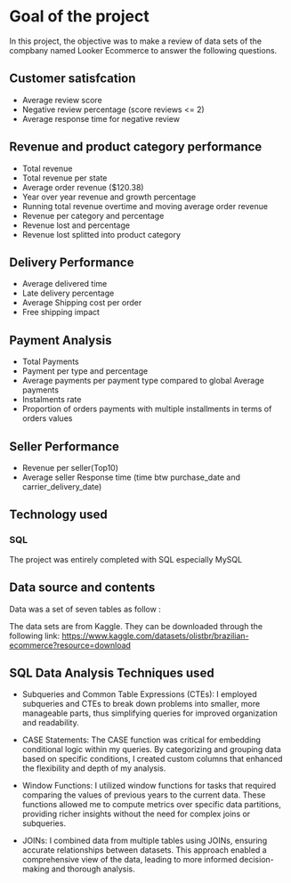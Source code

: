 # Goal of the project
In this project, the objective was to make a review of data sets of the compbany named Looker Ecommerce to answer the following questions.
## Customer satisfcation
- Average review score
- Negative review percentage (score reviews <= 2)
- Average response time for negative review
## Revenue and  product category performance
- Total revenue
- Total revenue per state
- Average order revenue  ($120.38)
- Year over year revenue and growth percentage 
- Running total revenue overtime and moving average order revenue 
- Revenue per category and percentage 
- Revenue lost and percentage 
- Revenue lost splitted into product category
## Delivery Performance
- Average delivered time
- Late delivery percentage
- Average Shipping cost per order 
- Free shipping impact
## Payment Analysis
- Total Payments
- Payment per type and percentage
- Average payments per payment type compared to global Average payments
- Instalments rate 
- Proportion of orders payments with multiple installments in terms of orders values 
## Seller Performance
- Revenue per seller(Top10)
- Average seller Response time (time btw purchase_date and carrier_delivery_date)





## Technology used 
### SQL
The project was entirely completed with SQL especially MySQL

## Data source and contents
Data was a set of seven tables as follow :


The data sets are from Kaggle. They can be downloaded through the following link:
https://www.kaggle.com/datasets/olistbr/brazilian-ecommerce?resource=download


## SQL Data Analysis Techniques used
- Subqueries and Common Table Expressions (CTEs):
I employed subqueries and CTEs to break down problems into smaller, more manageable parts, thus simplifying queries for improved organization and readability.

- CASE Statements:
The CASE function was critical for embedding conditional logic within my queries. By categorizing and grouping data based on specific conditions, I created custom columns that enhanced the flexibility and depth of my analysis.

- Window Functions:
I utilized window functions for tasks that required comparing the values of previous years to the current data. These functions allowed me to compute metrics over specific data partitions, providing richer insights without the need for complex joins or subqueries.

- JOINs:
I combined data from multiple tables using JOINs, ensuring accurate relationships between datasets. This approach enabled a comprehensive view of the data, leading to more informed decision-making and thorough analysis.
